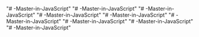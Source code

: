 "# -Master-in-JavaScript" 
"# -Master-in-JavaScript" 
"# -Master-in-JavaScript" 
"# -Master-in-JavaScript" 
"# -Master-in-JavaScript" 
"# -Master-in-JavaScript" 
"# -Master-in-JavaScript" 
"# -Master-in-JavaScript" 
"# -Master-in-JavaScript" 

